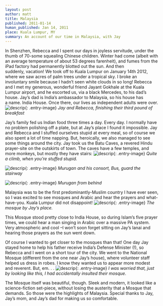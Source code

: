 ```yaml
---
layout: post
author: matt
title: Malaysia
published: 2011-01-14
human_published: Jan 14, 2011
place: Kuala Lumpur, MY
summary: An account of our time in Malaysia, with Jay
---
```


In Shenzhen, Rebecca and I spent our days in joyless servitude, under the thumb of 70-some squealing Chinese children. Winter had come (albeit with an average temperature of about 53 degrees farenheit), and fumes from the iPad factory had permanently blotted out the sun.
And then suddenly, vacation! We took off to Kuala Lumpur on January 14th 2012, where we saw acres of palm trees under a tropical sky.
I broke an involuntary smile because I hadn’t seen white clouds in so long!
Rebecca and I met my generous, wonderful friend Jayant Gokhale at the Kuala Lumpur airport, and he escorted us, via a black Mercedes, to his dad’s house. Jay’s dad is India’s ambassador to Malaysia, so his house has a name. India House.
Once there, our lives as independent adults were over.
![descrip](/images/travel-pics/Malaysia/Malaysia-pic1.jpg){: .entry-image}
_Jay and Rebecca, finishing their third pound of breakfast_

Jay’s family fed us Indian food three times a day. Every day. I normally have no problem polishing off a plate, but at Jay’s place I found it impossible. Jay and Rebecca and I stuffed ourselves stupid at every meal, so of course we also spent a lot of time napping.
But, heroically, we also managed to see some things around the city. Jay took us the Batu Caves, a revered Hindu prayer-site on the outskirts of town. The caves have a few temples, and more monkeys, but mostly they have stairs:
![descrip](/images/travel-pics/Malaysia/Malaysia-pic2.jpg){: .entry-image}
_Quite a climb, when you’re stuffed stupid._

![descrip](/images/travel-pics/Malaysia/Malaysia-pic3.jpg){: .entry-image}
_Murugan and his consort, Bus, guard the stairway_

![descrip](/images/travel-pics/Malaysia/Malaysia-pic4.jpg){: .entry-image}
_Murugan from behind_

Malaysia was to be the first predominantly-Muslim country I have ever seen, so I was excited to see mosques and Arabic and hear the prayers and what-have-you. Kuala Lumpur did not disappoint!
![descrip](/images/travel-pics/Malaysia/Malaysia-pic5.jpg){: .entry-image}
_The mosque by Jay’s place._

This Mosque stood pretty close to India House, so during Islam’s five prayer times, we could hear a man singing in Arabic over a massive PA system. Very atmospheric and cool –I won’t soon forget sitting on Jay’s lanai and hearing those prayers as the sun went down.

Of course I wanted to get closer to the mosques than that! One day Jay stayed home to help his father receive India’s Defense Minister (!), so Rebecca and I went on a short tour of the city.
We went to the National Mosque (different from the one near Jay’s house), where volunteer staff helped us dress in robes. I know they wanted us to appear more modest and reverent. But, em. . .
![descrip](/images/travel-pics/Malaysia/Malaysia-pic6.jpg){: .entry-image}
_I was worried that, just by looking like this, I had accidentally insulted their mosque._

The Mosque itself was beautiful, though. Sleek and modern, it looked like a science-fiction set-piece, without losing the austerity that a Mosque that demands.
So those were the highlights of Malaysia. Special thanks to Jay, Jay’s mom, and Jay’s dad for making us so comfortable.

